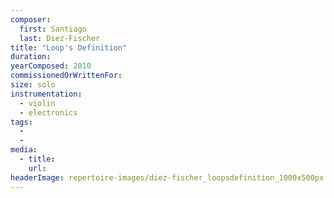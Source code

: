 ```yaml
---
composer:
  first: Santiago
  last: Diez-Fischer
title: "Loop's Definition"
duration:
yearComposed: 2010
commissionedOrWrittenFor:
size: solo
instrumentation:
  - violin
  - electronics
tags:
  -
  -
media:
  - title:
    url:
headerImage: repertoire-images/diez-fischer_loopsdefinition_1000x500px.jpg
---
```

